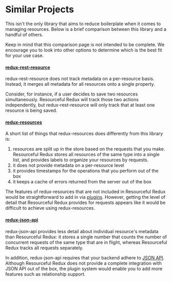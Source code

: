 # Similar Projects

This isn't the only library that aims to reduce boilerplate when it comes to
managing resources. Below is a brief comparison between this library and a
handful of others.

Keep in mind that this comparison page is not intended to be complete.
We encourage you to look into other options to determine which is the
best fit for your use case.

#### [redux-rest-resource](https://github.com/mgcrea/redux-rest-resource)

redux-rest-resource does not track metadata on a per-resource basis.
Instead, it merges all metadata for all resources onto a
single property.

Consider, for instance, if a user decides to save two resources simultaneously.
Resourceful Redux will track those two actions independently, but
redux-rest-resource will only track that at least one resource is being saved.

#### [redux-resources](https://github.com/travisbloom/redux-resources)

A short list of things that redux-resources does differently from this library
is:

1. resources are split up in the store based on the requests that you make.
  Resourceful Redux stores all resources of the same type into a single list,
  and provides labels to organize your resources by requests.
1. it does not provide metadata on a per-resource level
1. it provides timestamps for the operations that you perform out of the box
1. it keeps a cache of errors returned from the server out of the box

The features of redux-resources that are not included in Resourceful Redux
would be straightforward to add in via [plugins](../guides/plugins.md).
However, getting the level of detail that Resourceful Redux provides for
requests appears like it would be difficult to achieve using redux-resources.

#### [redux-json-api](https://github.com/dixieio/redux-json-api)

redux-json-api provides less detail about individual resource's metadata than
Resourceful Redux: it stores a single number that counts the number of
concurrent requests of the same type that are in flight, whereas
Resourceful Redux tracks all requests separately.

In addition, redux-json-api requires that your backend adhere to
[JSON API](http://jsonapi.org/). Although Resourceful Redux does not provide a
complete integration with JSON API out of the box, the plugin system would
enable you to add more features such as relationship support.

